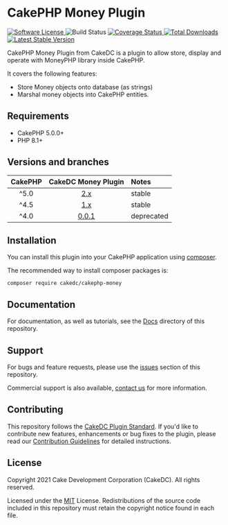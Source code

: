 # CakePHP Money Plugin

<p>
    <a href="LICENSE" target="_blank">
        <img alt="Software License" src="https://img.shields.io/badge/license-MIT-brightgreen.svg?style=flat-square">
    </a>
    <img alt="Build Status" src="https://github.com/cakedc/money/actions/workflows/ci.yml/badge.svg">
    <a href="https://codecov.io/gh/cakedc/money" target="_blank">
        <img alt="Coverage Status" src="https://img.shields.io/codecov/c/github/cakedc/money?style=flat-square">
    </a>
    <a href="https://packagist.org/packages/cakedc/cakephp-money" target="_blank">
        <img alt="Total Downloads" src="https://img.shields.io/packagist/dt/cakedc/cakephp-money.svg?style=flat-square">
    </a>
    <a href="https://packagist.org/packages/cakedc/cakephp-money" target="_blank">
        <img alt="Latest Stable Version" src="https://img.shields.io/packagist/v/cakedc/cakephp-money.svg?style=flat-square&label=stable">
    </a>
</p>

CakePHP Money Plugin from CakeDC is a plugin to allow store, display and operate with MoneyPHP library inside CakePHP.

It covers the following features:
* Store Money objects onto database (as strings)
* Marshal money objects into CakePHP entities.

## Requirements

* CakePHP 5.0.0+
* PHP 8.1+

## Versions and branches

| CakePHP |                   CakeDC Money Plugin                    | Notes      |
|:-------:|:--------------------------------------------------------:|:-----------|
|  ^5.0   | [2.x](https://github.com/cakedc/money/tree/2.next-cake5) | stable     |
|  ^4.5   | [1.x](https://github.com/cakedc/money/tree/1.next-cake4) | stable     |
|  ^4.0   |   [0.0.1](https://github.com/cakedc/money/tree/0.0.1)    | deprecated |

## Installation

You can install this plugin into your CakePHP application using [composer](http://getcomposer.org).

The recommended way to install composer packages is:

```
composer require cakedc/cakephp-money
```

## Documentation

For documentation, as well as tutorials, see the [Docs](Docs/Home.md) directory of this repository.

## Support

For bugs and feature requests, please use the [issues](https://github.com/CakeDC/money/issues) section of this repository.

Commercial support is also available, [contact us](https://www.cakedc.com/contact) for more information.

## Contributing

This repository follows the [CakeDC Plugin Standard](https://www.cakedc.com/plugin-standard).
If you'd like to contribute new features, enhancements or bug fixes to the plugin, please read our [Contribution Guidelines](https://www.cakedc.com/contribution-guidelines) for detailed instructions.

## License

Copyright 2021 Cake Development Corporation (CakeDC). All rights reserved.

Licensed under the [MIT](http://www.opensource.org/licenses/mit-license.php) License. Redistributions of the source code included in this repository must retain the copyright notice found in each file.

